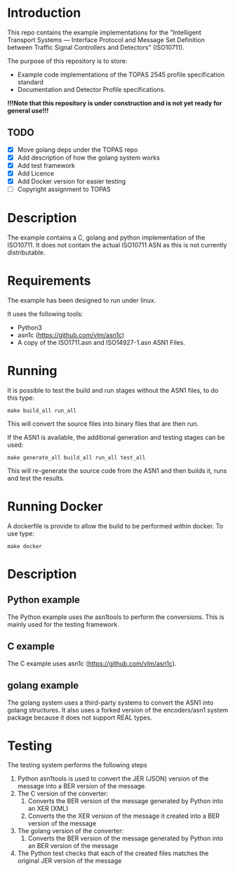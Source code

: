 # Introduction

This repo contains the example implementations for the "Intelligent Transport Systems — Interface Protocol and Message Set Definition between Traffic Signal Controllers and Detectors" (ISO10711). 

The purpose of this repository is to store:

* Example code implementations of the TOPAS 2545 profile specification standard
* Documentation and Detector Profile specifications.


**!!!Note that this repository is under construction and is not yet ready for general use!!!**





## TODO

* [x] Move golang deps under the TOPAS repo
* [x] Add description of how the golang system works
* [x] Add test framework
* [x] Add Licence
* [x] Add Docker version for easier testing
* [ ] Copyright assignment to TOPAS

# Description

The example contains a C, golang and python implementation of the ISO10711. It does not contain the actual ISO10711 ASN as this is not currently distributable. 

# Requirements

The example has been designed to run under linux. 

It uses the following tools:

* Python3
* asn1c (https://github.com/vlm/asn1c)
* A copy of the ISO1711.asn and ISO14927-1.asn ASN1 Files. 

# Running

It is possible to test the build and run stages without the ASN1 files, to do this type:

    make build_all run_all
    
This will convert the source files into binary files that are then run. 

If the ASN1 is available, the additional generation and testing stages can be used:

    make generate_all build_all run_all test_all
    
This will re-generate the source code from the ASN1 and then builds it, runs and test the results.

# Running Docker

A dockerfile is provide to allow the build to be performed within docker. To use type:

    make docker


# Description

## Python example

The Python example uses the asn1tools to perform the conversions. This is mainly used for the testing framework.

## C example

The C example uses asn1c (https://github.com/vlm/asn1c).  

## golang example

The golang system uses a third-party systems to convert the ASN1 into golang structures. It also uses a forked version of the encoders/asn1 system package because it does not support REAL types.  

# Testing

The testing system performs the following steps

1. Python asn1tools is used to convert the JER (JSON) version of the message into a BER version of the message. 
1. The C version of the converter: 
   1. Converts the BER version of the message generated by Python into an XER (XML)
   1. Converts the the XER version of the message it created into a BER version of the message
1. The golang version of the converter: 
   1. Converts the BER version of the message generated by Python into an BER version of the message
1. The Python test checks that each of the created files matches the original JER version of the message

 
   
   
